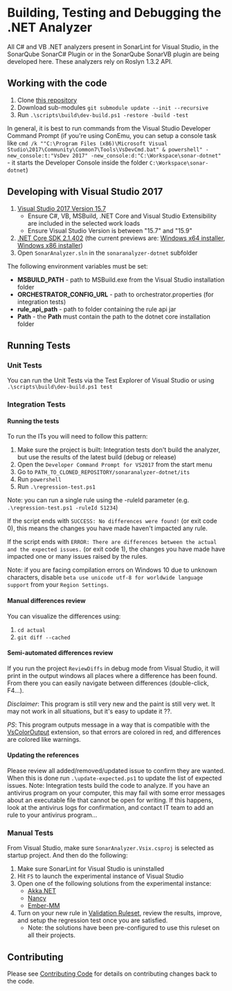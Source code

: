 # Building, Testing and Debugging the .NET Analyzer

All C# and VB .NET analyzers present in SonarLint for Visual Studio, in the SonarQube SonarC# Plugin or in the SonarQube SonarVB plugin are being developed here. These analyzers rely on Roslyn 1.3.2 API.

## Working with the code

1. Clone [this repository](https://github.com/SonarSource/sonar-dotnet.git)
1. Download sub-modules `git submodule update --init --recursive`
1. Run `.\scripts\build\dev-build.ps1 -restore -build -test`

In general, it is best to run commands from the Visual Studio Developer Command Prompt (if you're using ConEmu, you can setup a console task like `cmd /k ""C:\Program Files (x86)\Microsoft Visual Studio\2017\Community\Common7\Tools\VsDevCmd.bat" & powershell" -new_console:t:"VsDev 2017" -new_console:d:"C:\Workspace\sonar-dotnet"` - it starts the Developer Console inside the folder `C:\Workspace\sonar-dotnet`)

## Developing with Visual Studio 2017

1. [Visual Studio 2017 Version 15.7](https://www.visualstudio.com/vs/preview/)
    - Ensure C#, VB, MSBuild, .NET Core and Visual Studio Extensibility are included in the selected work loads
    - Ensure Visual Studio Version is between "15.7" and "15.9"
1. [.NET Core SDK 2.1.402](https://www.microsoft.com/net/download/core) (the current previews are: [Windows x64 installer](https://dotnetcli.blob.core.windows.net/dotnet/Sdk/2.1.300-rtm-008866/dotnet-sdk-2.1.300-rtm-008866-win-x64.exe), [Windows x86 installer](https://dotnetcli.blob.core.windows.net/dotnet/Sdk/2.1.300-rtm-008866/dotnet-sdk-2.1.300-rtm-008866-win-x86.exe))
1. Open `SonarAnalyzer.sln` in the `sonaranalyzer-dotnet` subfolder

The following environment variables must be set:
- **MSBUILD_PATH** - path to MSBuild.exe from the Visual Studio installation folder
- **ORCHESTRATOR_CONFIG_URL** - path to orchestrator.properties (for integration tests)
- **rule_api_path** - path to folder containing the rule api jar
- **Path** - the **Path** must contain the path to the dotnet core installation folder

## Running Tests

### Unit Tests

You can run the Unit Tests via the Test Explorer of Visual Studio or using `.\scripts\build\dev-build.ps1 test`

### Integration Tests
#### Running the tests
To run the ITs you will need to follow this pattern:

1. Make sure the project is built: Integration tests don't build the analyzer, but use the results of the latest build (debug or release)
1. Open the `Developer Command Prompt for VS2017` from the start menu
1. Go to `PATH_TO_CLONED_REPOSITORY/sonaranalyzer-dotnet/its`
1. Run `powershell`
1. Run `.\regression-test.ps1`

Note: you can run a single rule using the -ruleId parameter (e.g. `.\regression-test.ps1 -ruleId S1234`)

If the script ends with `SUCCESS: No differences were found!` (or exit code 0), this means the changes you have made haven't impacted any rule.

If the script ends with `ERROR: There are differences between the actual and the expected issues.` (or exit code 1),
the changes you have made have impacted one or many issues raised by the rules.

Note: if you are facing compilation errors on Windows 10 due to unknown characters, disable `beta use unicode utf-8 for worldwide language support` from your `Region Settings`.

#### Manual differences review
You can visualize the differences using:

1. `cd actual`
1. `git diff --cached`


#### Semi-automated differences review
If you run the project `ReviewDiffs` in debug mode from Visual Studio, it will print in the output windows all places where a difference has been found. From there you can easily navigate between differences (double-click, F4...).

*Disclaimer*: This program is still very new and the paint is still very wet. It may not work in all situations, but it's easy to update it ??.

*PS*: This program outputs message in a way that is compatible with the [VsColorOutput](https://marketplace.visualstudio.com/items?itemName=MikeWard-AnnArbor.VSColorOutput) extension, so that errors are colored in red, and differences are colored like warnings.
#### Updating the references
Please review all added/removed/updated issue to confirm they are wanted. When this is done run `.\update-expected.ps1` to update the list of expected issues.
Note: Integration tests build the code to analyze. If you have an antivirus program on your computer, this may fail with some error messages about an executable file that cannot be open for writing. If this happens, look at the antivirus logs for confirmation, and contact IT team to add an rule to your antivirus program...

### Manual Tests

From Visual Studio, make sure `SonarAnalyzer.Vsix.csproj` is selected as startup project. And then do the following:

1. Make sure SonarLint for Visual Studio is uninstalled
2. Hit `F5` to launch the experimental instance of Visual Studio
3. Open one of the following solutions from the experimental instance:
    - [Akka.NET](akka.net/src/Akka.sln)
    - [Nancy](Nancy/src/Nancy.sln)
    - [Ember-MM](Ember-MM/Ember%20Media%20Manager.sln)
4. Turn on your new rule in [Validation Ruleset](ValidationRuleset.ruleset), review the results, improve, and setup the regression test once you are satisfied.
    - Note: the solutions have been pre-configured to use this ruleset on all their projects.

## Contributing

Please see [Contributing Code](../CONTRIBUTING.md) for details on
contributing changes back to the code.
